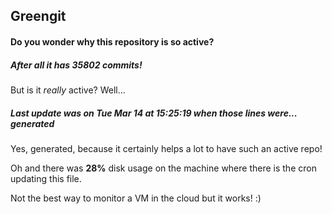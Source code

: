 ## Greengit

#### Do you wonder why this repository is so active?

##### After all it has 35802 commits!

But is it *really* active? Well...

##### Last update was on Tue Mar 14 at 15:25:19 when those lines were... generated

Yes, generated, because it certainly helps a lot to have such an active repo!

Oh and there was **28%** disk usage on the machine
where there is the cron updating this file.

Not the best way to monitor a VM in the cloud but it works! :)
